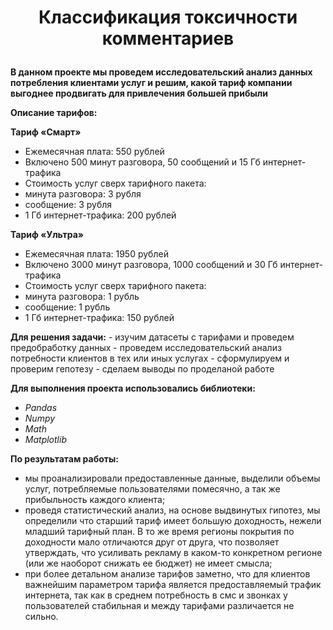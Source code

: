 # <p style="text-align: center;"> Классификация токсичности комментариев </p>

**В данном проекте мы проведем исследовательский анализ данных потребления клиентами услуг и решим, какой тариф компании выгоднее продвигать для привлечения большей прибыли**
    
**Описание тарифов:**

**Тариф «Смарт»**  
- Ежемесячная плата: 550 рублей  
- Включено 500 минут разговора, 50 сообщений и 15 Гб интернет-трафика  
- Стоимость услуг сверх тарифного пакета:  
- минута разговора: 3 рубля  
- сообщение: 3 рубля  
- 1 Гб интернет-трафика: 200 рублей 

**Тариф «Ультра»**
- Ежемесячная плата: 1950 рублей  
- Включено 3000 минут разговора, 1000 сообщений и 30 Гб интернет-трафика  
- Стоимость услуг сверх тарифного пакета:  
- минута разговора: 1 рубль  
- сообщение: 1 рубль  
- 1 Гб интернет-трафика: 150 рублей 

**Для решения задачи:** 
    - изучим датасеты с тарифами и проведем предобработку данных
    - проведем исследовательский анализ потребности клиентов в тех или иных услугах
    - сформулируем и проверим гепотезу
    - сделаем выводы по проделаной работе

**Для выполнения проекта использовались библиотеки:**  
- *Pandas*  
- *Numpy*    
- *Math*  
- *Matplotlib*


**По результатам работы:**  
- мы проанализировали предоставленные данные, выделили объемы услуг, потребляемые пользователями помесячно, а так же прибыльность каждого клиента;
- проведя статистический анализ, на основе выдвинутых гипотез, мы определили что старший тариф имеет большую доходность, нежели младший тарифный план. В то же время регионы покрытия по доходности мало отличаются друг от друга, что позволяет утверждать, что усиливать рекламу в каком-то конкретном регионе (или же наоборот снижать ее бюджет) не имеет смысла;
- при более детальном анализе тарифов заметно, что для клиентов важнейшим параметром тарифа является предоставляемый трафик интернета, так как в среднем потребность в смс и звонках у пользователей стабильная и между тарифами различается не сильно.

